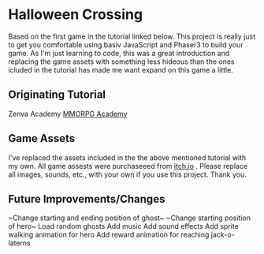 # Halloween Crossing

Based on the first game in the tutorial linked below. 
This project is really just to get you comfortable using basiv JavaScript and Phaser3 to build your game.
As I'm just learning to code, this was a great introduction and replacing the game assets with something
less hideous than the ones icluded in the tutorial has made me want expand on this game a little.

## Originating Tutorial

Zenva Academy [MMORPG Academy](https://academy.zenva.com/product/mmorpg-academy/)

## Game Assets

I've replaced the assets included in the the above mentioned tutorial with my own.
All game assests were purchaseeed from [itch.io](https://itch.io) .
Please replace all images, sounds, etc., with your own if you use this project. Thank you.

## Future Improvements/Changes
~Change starting and ending position of ghost~
~Change starting position of hero~
Load random ghosts
Add music
Add sound effects
Add sprite walking animation for hero
Add reward animation for reaching jack-o-laterns
